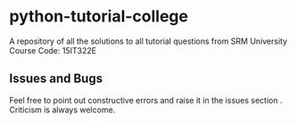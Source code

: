 # python-tutorial-college
A repository of all the solutions to all tutorial questions from SRM University Course Code: 15IT322E

## Issues and Bugs
Feel free to point out constructive errors and raise it in the issues section . Criticism is always welcome.
